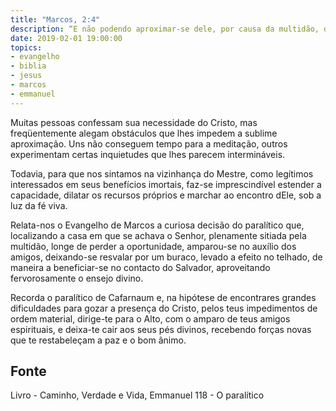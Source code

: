 ```yaml
---
title: "Marcos, 2:4"
description: “E não podendo aproximar-se dele, por causa da multidão, destelharam a casa onde Jesus estava e, feita uma abertura, baixaram o leito em que jazia o paralitico.”
date: 2019-02-01 19:00:00
topics: 
- evangelho
- biblia
- jesus
- marcos
- emmanuel
---
```


Muitas pessoas confessam sua necessidade do Cristo, mas
freqüentemente alegam obstáculos que lhes impedem a sublime aproximação.
Uns não conseguem tempo para a meditação, outros experimentam certas
inquietudes que lhes parecem intermináveis.

Todavia, para que nos sintamos na vizinhança do Mestre, como legítimos
interessados em seus benefícios imortais, faz-se imprescindível estender a
capacidade, dilatar os recursos próprios e marchar ao encontro dEle, sob a luz
da fé viva.

Relata-nos o Evangelho de Marcos a curiosa decisão do paralítico que,
localizando a casa em que se achava o Senhor, plenamente sitiada pela multidão,
longe de perder a oportunidade, amparou-se no auxílio dos amigos, deixando-se
resvalar por um buraco, levado a efeito no telhado, de maneira a beneficiar-se
no contacto do Salvador, aproveitando fervorosamente o ensejo divino.

Recorda o paralítico de Cafarnaum e, na hipótese de encontrares grandes
dificuldades para gozar a presença do Cristo, pelos teus impedimentos de ordem
material, dirige-te para o Alto, com o amparo de teus amigos espirituais, e
deixa-te cair aos seus pés divinos, recebendo forças novas que te restabeleçam a
paz e o bom ânimo.



## Fonte
Livro - Caminho, Verdade e Vida, Emmanuel
118 - O paralítico
